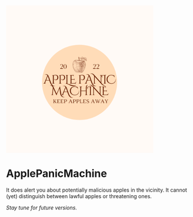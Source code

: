 <img align="center" width="400" height="400" src="/datos/APMLogo.png">

# ApplePanicMachine



It does alert you about potentially malicious apples in the vicinity. It cannot (yet) distinguish between lawful apples or threatening ones. 

_Stay tune for future versions._
